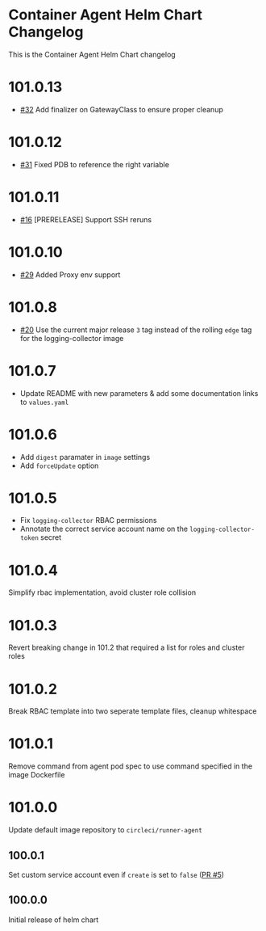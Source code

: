# Container Agent Helm Chart Changelog

This is the Container Agent Helm Chart changelog

# 101.0.13

- [#32](https://github.com/CircleCI-Public/container-runner-helm-chart/pull/32) Add finalizer on GatewayClass to ensure proper cleanup

# 101.0.12

- [#31](https://github.com/CircleCI-Public/container-runner-helm-chart/pull/31) Fixed PDB to reference the right variable

# 101.0.11

- [#16](https://github.com/CircleCI-Public/container-runner-helm-chart/pull/16) [PRERELEASE] Support SSH reruns

# 101.0.10

- [#29](https://github.com/CircleCI-Public/container-runner-helm-chart/pull/29) Added Proxy env support

# 101.0.8

- [#20](https://github.com/CircleCI-Public/container-runner-helm-chart/pull/20) Use the current major release `3` tag instead of the rolling `edge` tag for the logging-collector image

# 101.0.7

- Update README with new parameters & add some documentation links to `values.yaml`

# 101.0.6

- Add `digest` paramater in `image` settings
- Add `forceUpdate` option

# 101.0.5

- Fix `logging-collector` RBAC permissions
- Annotate the correct service account name on the `logging-collector-token` secret

# 101.0.4

Simplify rbac implementation, avoid cluster role collision

# 101.0.3

Revert breaking change in 101.2 that required a list for roles and cluster roles
                                       
# 101.0.2

Break RBAC template into two seperate template files, cleanup whitespace

# 101.0.1

Remove command from agent pod spec to use command specified in the image Dockerfile

# 101.0.0

Update default image repository to `circleci/runner-agent`

## 100.0.1

Set custom service account even if `create` is set to `false` ([PR #5](https://github.com/CircleCI-Public/container-runner-helm-chart/pull/5))

## 100.0.0 

Initial release of helm chart
